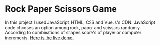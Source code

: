 # Rock Paper Scissors Game
In this project I used JavaScript, HTML, CSS and Vue.js's CDN. JavaScript code chooses an option among rock, paper and scissors randomly. According to combinations of shapes score's of player or computer increments.  [Here is the live demo.](https://ozdemirertan.com/projects/rps_game/)
